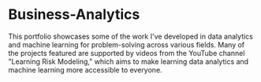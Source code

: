 # Business-Analytics
This portfolio showcases some of the work I've developed in data analytics and machine learning for problem-solving across various fields. Many of the projects featured are supported by videos from the YouTube channel "Learning Risk Modeling," which aims to make learning data analytics and machine learning more accessible to everyone.
